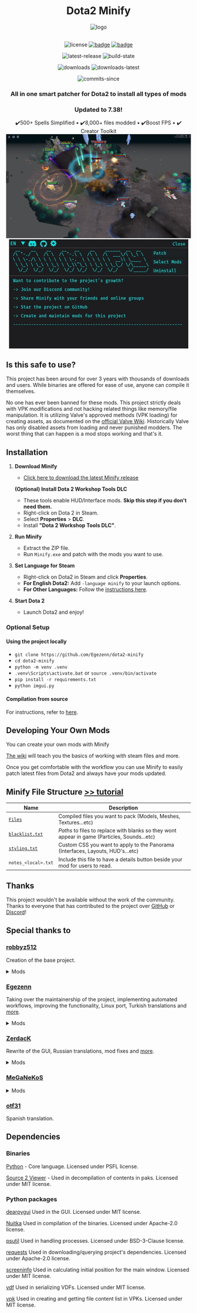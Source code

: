# <div align="center">Dota2 Minify</div>

<div align="center">
  <img src="bin/images/logo.png" alt="logo" width="150">
</div>

<br>

<div align="center">

  ![license](https://img.shields.io/github/license/Egezenn/dota2-minify?style=for-the-badge)
  <a href="https://discord.com/invite/2YDnqpbcKM"><img alt="badge" src="https://img.shields.io/badge/Discord-%237289DA.svg?style=for-the-badge&logo=discord&logoColor=white"></a>
  <a href="https://github.com/Egezenn/dota2-minify/wiki"><img alt="badge" src="https://img.shields.io/badge/github_wiki-%23000000.svg?style=for-the-badge&logo=github"></a>

  ![latest-release](https://img.shields.io/github/v/release/Egezenn/dota2-minify?style=for-the-badge)
  ![build-state](https://img.shields.io/github/actions/workflow/status/Egezenn/dota2-minify/release.yml?style=for-the-badge)

  ![downloads](https://img.shields.io/github/downloads/Egezenn/dota2-minify/total?style=for-the-badge)
  ![downloads-latest](https://img.shields.io/github/downloads/Egezenn/dota2-minify/latest/total?style=for-the-badge)

  ![commits-since](https://img.shields.io/github/commits-since/Egezenn/dota2-minify/latest?style=for-the-badge)

</div>

**<h3 align="center">All in one smart patcher for Dota2 to install all types of mods</h3>**

**<h3 align="center">Updated to 7.38!</h3>**

<div align="center">
  ✔️500+ Spells Simplified • ✔️8,000+ files modded • ✔️Boost FPS • ✔️ Creator Toolkit
</div>

<div align="center">
    <a href="#"><img alt="ss1" src="bin/images/screenshot-1.jpg"></a>
    <a href="#"><img alt="ss2" src="bin/images/screenshot-2.jpg"></a>
</div>

## Is this safe to use?

This project has been around for over 3 years with thousands of downloads and users. While binaries are offered for ease of use, anyone can compile it themselves.

No one has ever been banned for these mods. This project strictly deals with VPK modifications and not hacking related things like memory/file manipulation. It is utilizing Valve's approved methods (VPK loading) for creating assets, as documented on the [official Valve Wiki](https://developer.valvesoftware.com/wiki/VPK). Historically Valve has only disabled assets from loading and never punished modders. The worst thing that can happen is a mod stops working and that's it.

## Installation

1. **Download Minify**

   - [Click here to download the latest Minify release](https://github.com/Egezenn/dota2-minify/releases/latest)

    **(Optional) Install Dota 2 Workshop Tools DLC**
    - These tools enable HUD/Interface mods. **Skip this step if you don't need them.**
    - Right-click on Dota 2 in Steam.
    - Select **Properties** > **DLC**.
    - Install **"Dota 2 Workshop Tools DLC"**.

2. **Run Minify**

   - Extract the ZIP file.
   - Run `Minify.exe` and patch with the mods you want to use.

3. **Set Language for Steam**

   - Right-click on Dota2 in Steam and click **Properties**.
   - **For English Dota2:** Add `-language minify` to your launch options.
   - **For Other Languages:** Follow the [instructions here](https://github.com/Egezenn/dota2-minify/wiki/Minify#using-minify-with-a-different-language-in-dota2).

4. **Start Dota 2**
     - Launch Dota2 and enjoy!

### Optional Setup

#### Using the project locally

- `git clone https://github.com/Egezenn/dota2-minify`
- `cd dota2-minify`
- `python -m venv .venv`
- `.venv\Scripts\activate.bat` or `source .venv/bin/activate`
- `pip install -r requirements.txt`
- `python imgui.py`

#### Compilation from source

For instructions, refer to [here](https://github.com/Egezenn/dota2-minify/wiki/Minify#compiling-minify).

## Developing Your Own Mods

You can create your own mods with Minify

[The wiki](https://github.com/Egezenn/dota2-minify/wiki/Dota2-Modding-Tutorials) will teach you the basics of working with steam files and more.

Once you get comfortable with the workflow you can use Minify to easily patch latest files from Dota2 and always have your mods updated.

## Minify File Structure [>> tutorial](https://github.com/Egezenn/dota2-minify/wiki/Minify)

| Name                                                                                | Description                                                                                   |
| ----------------------------------------------------------------------------------- | --------------------------------------------------------------------------------------------- |
| [`Files`](https://github.com/Egezenn/dota2-minify/wiki/Minify#files)                | Compiled files you want to pack (Models, Meshes, Textures...etc)                              |
| [`blacklist.txt`](https://github.com/Egezenn/dota2-minify/wiki/Minify#blacklisttxt) | _Paths_ to files to replace with blanks so they wont appear in game (Particles, Sounds...etc) |
| [`styling.txt`](https://github.com/Egezenn/dota2-minify/wiki/Minify#stylingtxt)     | Custom CSS you want to apply to the Panorama (Interfaces, Layouts, HUD's...etc)               |
| `notes_<local>.txt`                                                                 | Include this file to have a details button beside your mod for users to read.                 |

## Thanks

This project wouldn't be available without the work of the community. Thanks to everyone that has contributed to the project over [GitHub](https://github.com/Egezenn/dota2-minify/graphs/contributors) or [Discord](https://discord.com/invite/2YDnqpbcKM)!

## Special thanks to

### [robbyz512](https://github.com/robbyz512)

Creation of the base project.

<details>
<summary>Mods</summary>

- `Dark Terrain`
- `Minify Base Attacks`
- `Minify HUD`
- `Minify Spells & Items`
- `Misc Optimization`
- `Mute Ambient Sounds`
- `Mute Taunt Sounds`
- `Mute Voice Line Sounds`
- `Remove Foilage`
- `Remove Pinging`
- `Remove River`
- `Remove Sprays`
- `Remove Weather Effects`
- `Tree Mod`

</details>

### [Egezenn](https://github.com/Egezenn)

Taking over the maintainership of the project, implementing automated workflows, improving the functionality, Linux port, Turkish translations and [more](https://github.com/Egezenn/dota2-minify/commits/main/?author=Egezenn).

<details>
<summary>Mods</summary>

- `Mute Announcers`
- [`OpenDotaGuides Guides`](https://github.com/Egezenn/OpenDotaGuides)
- `Remove Laggy UI`
- `Remove Main Menu Background`
- `Stat Site Buttons In Profiles`
- `Transparent HUD` improvements
- Snippets in `User Styles`

</details>

### [ZerdacK](https://github.com/DotaModdingCommunity)

Rewrite of the GUI, Russian translations, mod fixes and [more](https://github.com/Egezenn/dota2-minify/commits/main/?author=DotaModdingCommunity).

<details>
<summary>Mods</summary>

- `Transparent HUD`

</details>

### [MeGaNeKoS](https://github.com/MeGaNeKoS)

<details>
<summary>Mods</summary>

- `Dotabuff in Profiles` mod which has been refactored to `Stat Site Buttons In Profiles`
- `Show NetWorth mod`

</details>

### [otf31](https://github.com/otf31)

Spanish translation.

## Dependencies

### Binaries

[Python](https://www.python.org/) - Core language. Licensed under PSFL license.

[Source 2 Viewer](https://github.com/ValveResourceFormat/ValveResourceFormat) - Used in decompilation of contents in paks. Licensed under MIT license.

### Python packages

[dearpygui](https://github.com/hoffstadt/DearPyGui) Used in the GUI. Licensed under MIT license.

[Nuitka](https://nuitka.net/) Used in compilation of the binaries. Licensed under Apache-2.0 license.

[psutil](https://github.com/giampaolo/psutil) Used in handling processes. Licensed under BSD-3-Clause license.

[requests](https://github.com/psf/requests) Used in downloading/querying project's dependencies. Licensed under Apache-2.0 license.

[screeninfo](https://github.com/rr-/screeninfo) Used in calculating initial position for the main window. Licensed under MIT license.

[vdf](https://github.com/ValvePython/vdf) Used in serializing VDFs. Licensed under MIT license.

[vpk](https://github.com/ValvePython/vpk) Used in creating and getting file content list in VPKs. Licensed under MIT license.
